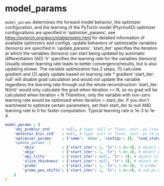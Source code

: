 # model_params

`model_params` determines the forward model behavior, the optimizer configuration, and the learning of the PyTorch model (PtychoAD)
optimizer configurations are specified in 'optimizer_params', see https://pytorch.org/docs/stable/optim.html for detailed information of available optimizers and configs.
update behaviors of optimizable variables (tensors) are specified in 'update_params'.
'start_iter' specifies the iteration at which the variables (tensors) can start being updated by automatic differentiation (AD)
'lr' specifies the learning rate for the variables (tensors)
Usually slower learning rate leads to better convergence/results, but is also updating slower. 
The variable optimization has 2 steps, (1) calculate gradient and (2) apply update based on learning rate * gradient
'start_iter: null' will disable grad calculation and would not update the variable regardless the learning rate through out the whole reconstruction
'start_iter: N(int)' would only calculate the grad when iteration >= N, so no grad will be calculated when iteration < N
Therefore, only the variable with non-zero learning rate would be optimized when iteration > start_iter.
If you don't want/need to optimize certain parameters, set their start_iter to null AND learning rate to 0 for faster computation. 
Typical learning rate is 1e-3 to 1e-4.

```yaml
model_params : {
    'obj_preblur_std'     : null, # type: null or float, unit: px (real space). This applies Gaussian blur to the object before simulating diffraction patterns. Since the gradient would flow to the original "object" before blurring, it's essentially deconvolving the object with a Gaussian kernel of specified std. This sort of deconvolution can generate sharp features, but the usage is not easily justifiable so treat it carefully as a visualization exploration
    'detector_blur_std'   : null, # type: null or float, unit: px (k-space). This applies Gaussian blur to the forward model simulated diffraction patterns to emulate the PSF of high-energy electrons on detector for experimental data. Typical value is 0-1 px (std) based on the acceleration voltage 
    'optimizer_params'    : {'name': 'Adam', 'configs': {}, 'load_state': null}, # Support all PyTorch optimizer including LBFGS because LBFGS can't set separate learning rates for different tensors. The suggested optimizer is 'Adam' with default configs (null). You can load the previous optimizer state by passing the path of `model.hdf5` to `load_state`, this way you can continue previous reconstruciton smoothly without abrupt gradients. (Because lots of the optimizers are adaptive and have history-dependent learning rate manipulation, so loading the optimizer state is necessary if you want to continue the previous optimization trajectory). However, the optimizer state must be coming from previous reconstructions with the same set of optimization variables with identical size of the dimensions otherwise it won't run.
    'update_params':{
        'obja'            : {'start_iter': 1, 'lr': 5.0e-4}, # object amplitude
        'objp'            : {'start_iter': 1, 'lr': 5.0e-4}, # object phase
        'obj_tilts'       : {'start_iter': null, 'lr': 0}, # object tilts
        'slice_thickness' : {'start_iter': null, 'lr': 0}, # object dz slice thickness 
        'probe'           : {'start_iter': 1, 'lr': 1.0e-4},  # probe
        'probe_pos_shifts': {'start_iter': 1, 'lr': 1.0e-4}, # sub-px probe positions
    }
}
```